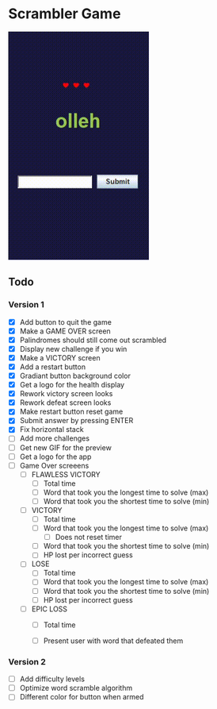 # Scrambler Game

![example of how the project looks in action!](fail.gif)

## Todo

### Version 1
- [x] Add button to quit the game
- [x] Make a GAME OVER screen
- [X] Palindromes should still come out scrambled
- [X] Display new challenge if you win
- [x] Make a VICTORY screen
- [x] Add a restart button
- [x] Gradiant button background color
- [x] Get a logo for the health display
- [X] Rework victory screen looks
- [X] Rework defeat screen looks
- [X] Make restart button reset game
- [X] Submit answer by pressing ENTER
- [X] Fix horizontal stack
- [ ] Add more challenges
- [ ] Get new GIF for the preview
- [ ] Get a logo for the app
- [ ] Game Over screeens
  - [ ] FLAWLESS VICTORY
    - [ ] Total time
    - [ ] Word that took you the longest time to solve (max)
    - [ ] Word that took you the shortest time to solve (min)
  - [ ] VICTORY
    - [ ] Total time
    - [ ] Word that took you the longest time to solve (max)
      - [ ] Does not reset timer
    - [ ] Word that took you the shortest time to solve (min)
    - [ ] HP lost per incorrect guess
  - [ ] LOSE
    - [ ] Total time
    - [ ] Word that took you the longest time to solve (max)
    - [ ] Word that took you the shortest time to solve (min)
    - [ ] HP lost per incorrect guess
  - [ ] EPIC LOSS
    - [ ] Total time
    - [ ] Present user with word that defeated them


### Version 2
- [ ] Add difficulty levels
- [ ] Optimize word scramble algorithm
- [ ] Different color for button when armed

